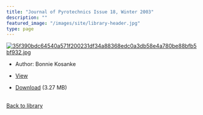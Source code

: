 ```yaml
---
title: "Journal of Pyrotechnics Issue 18, Winter 2003"
description: ""
featured_image: "/images/site/library-header.jpg"
type: page
---
```


<a href="https://drive.google.com/file/d/1qL3WSx4sHrbUPQ5bRgSu7KPbVXZ-Uh5u/view" target="_blank">![35f390bdc64540a571f200231df34a88368edc0a3db58e4a780be88bfb5bf932.jpg](/images/library/35f390bdc64540a571f200231df34a88368edc0a3db58e4a780be88bfb5bf932.jpg)</a>
* Author: Bonnie Kosanke
* <a href="https://drive.google.com/file/d/1qL3WSx4sHrbUPQ5bRgSu7KPbVXZ-Uh5u/view" target="_blank">View</a>

* [Download](https://drive.google.com/uc?export=download&id=1qL3WSx4sHrbUPQ5bRgSu7KPbVXZ-Uh5u) (3.27 MB)

<br />[Back to library](/library/)
